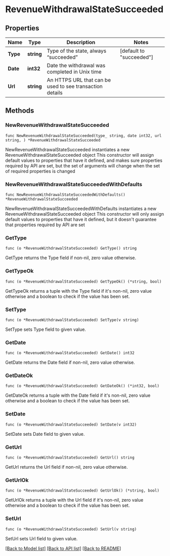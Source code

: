 # RevenueWithdrawalStateSucceeded

## Properties

Name | Type | Description | Notes
------------ | ------------- | ------------- | -------------
**Type** | **string** | Type of the state, always “succeeded” | [default to "succeeded"]
**Date** | **int32** | Date the withdrawal was completed in Unix time | 
**Url** | **string** | An HTTPS URL that can be used to see transaction details | 

## Methods

### NewRevenueWithdrawalStateSucceeded

`func NewRevenueWithdrawalStateSucceeded(type_ string, date int32, url string, ) *RevenueWithdrawalStateSucceeded`

NewRevenueWithdrawalStateSucceeded instantiates a new RevenueWithdrawalStateSucceeded object
This constructor will assign default values to properties that have it defined,
and makes sure properties required by API are set, but the set of arguments
will change when the set of required properties is changed

### NewRevenueWithdrawalStateSucceededWithDefaults

`func NewRevenueWithdrawalStateSucceededWithDefaults() *RevenueWithdrawalStateSucceeded`

NewRevenueWithdrawalStateSucceededWithDefaults instantiates a new RevenueWithdrawalStateSucceeded object
This constructor will only assign default values to properties that have it defined,
but it doesn't guarantee that properties required by API are set

### GetType

`func (o *RevenueWithdrawalStateSucceeded) GetType() string`

GetType returns the Type field if non-nil, zero value otherwise.

### GetTypeOk

`func (o *RevenueWithdrawalStateSucceeded) GetTypeOk() (*string, bool)`

GetTypeOk returns a tuple with the Type field if it's non-nil, zero value otherwise
and a boolean to check if the value has been set.

### SetType

`func (o *RevenueWithdrawalStateSucceeded) SetType(v string)`

SetType sets Type field to given value.


### GetDate

`func (o *RevenueWithdrawalStateSucceeded) GetDate() int32`

GetDate returns the Date field if non-nil, zero value otherwise.

### GetDateOk

`func (o *RevenueWithdrawalStateSucceeded) GetDateOk() (*int32, bool)`

GetDateOk returns a tuple with the Date field if it's non-nil, zero value otherwise
and a boolean to check if the value has been set.

### SetDate

`func (o *RevenueWithdrawalStateSucceeded) SetDate(v int32)`

SetDate sets Date field to given value.


### GetUrl

`func (o *RevenueWithdrawalStateSucceeded) GetUrl() string`

GetUrl returns the Url field if non-nil, zero value otherwise.

### GetUrlOk

`func (o *RevenueWithdrawalStateSucceeded) GetUrlOk() (*string, bool)`

GetUrlOk returns a tuple with the Url field if it's non-nil, zero value otherwise
and a boolean to check if the value has been set.

### SetUrl

`func (o *RevenueWithdrawalStateSucceeded) SetUrl(v string)`

SetUrl sets Url field to given value.



[[Back to Model list]](../README.md#documentation-for-models) [[Back to API list]](../README.md#documentation-for-api-endpoints) [[Back to README]](../README.md)


